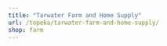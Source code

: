 ```yaml
---
title: "Tarwater Farm and Home Supply"
url: /topeka/tarwater-farm-and-home-supply/
shop: farm
---
```

